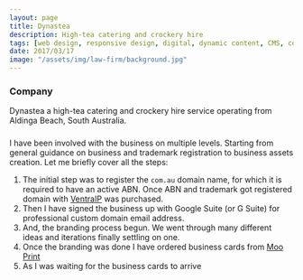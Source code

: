 ```yaml
---
layout: page
title: Dynastea
description: High-tea catering and crockery hire
tags: [web design, responsive design, digital, dynamic content, CMS, content management system, Webflow, visual programming, Cloudlfare, branding, logotype, print, business card, paper stickers, search engine optimisation, SEO, Google MyBusiness, Google Analytics, Google AdWords, SEO strategy]
date: 2017/03/17
image: "/assets/img/law-firm/background.jpg"
---
```


### Company

Dynastea a high-tea catering and crockery hire service operating from Aldinga Beach, South Australia.

### 
I have been involved with the business on multiple levels. Starting from general guidance on business and trademark registration to business assets creation. Let me briefly cover all the steps:

1. The initial step was to register the `com.au` domain name, for which it is required to have an active ABN. Once ABN and trademark got registered domain with [VentraIP]() was purchased. 
2. Then I have signed the business up with Google Suite (or G Suite) for professional custom domain email address. 
3. And, the branding process begun. We went through many different ideas and iterations finally settling on one.
4. Once the branding was done I have ordered business cards from [Moo Print]()
5. As I was waiting for the business cards to arrive 



